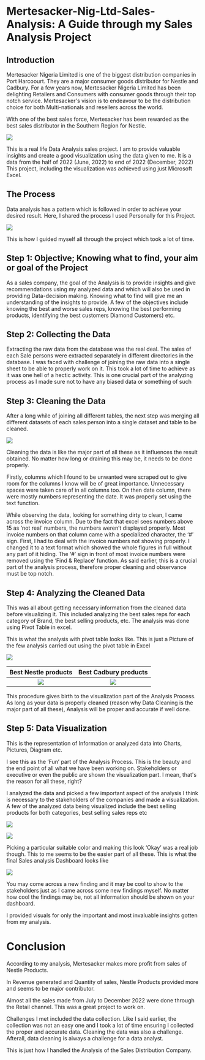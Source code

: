 # Mertesacker-Nig-Ltd-Sales-Analysis: A Guide through my Sales Analysis Project

## Introduction
Mertesacker Nigeria Limited is one of the biggest distribution companies in Port Harcoourt.
They are a major consumer goods distributor for Nestle and Cadbury.
For a few years now, Mertesacker Nigeria Limited has been delighting Retailers and Consumers with consumer goods through their top notch service.
Mertesacker's vision is to endeavour to be the distribution choice for both Multi-nationals and resellers across the world.

With one of the best sales force, Mertesacker has been rewarded as the best sales distributor in the Southern Region for Nestle.

![](Mertesacker_Logo.png)


This is a real life Data Analysis sales project. I am to provide valuable insights and create a good visualization using the data given to me. It is a data from the half of 2022 (June, 2022) to end of 2022 (December, 2022)
This project, including the visualization was achieved using just Microsoft Excel.

## The Process
Data analysis has a pattern which is followed in order to achieve your desired result. Here, I shared the process I used Personally for this Project.

![](Steps_In_Analysis.png)

This is how I guided myself all through the project which took a lot of time.

## Step 1: Objective; Knowing what to find, your aim or goal of the Project

As a sales company, the goal of the Analysis is to provide insights and give recommendations using my analyzed data and which will also be used in providing Data-decision making. Knowing what to find will give me an understanding of the insights to provide. 
A few of the objectives include knowing the best and worse sales reps, knowing the best performing products, identifying the best customers Diamond Customers) etc. 

## Step 2: Collecting the Data

Extracting the raw data from the database was the real deal. The sales of each Sale persons were extracted separately in different directories in the database.
I was faced with challenge of joining the raw data into a single sheet to be able to properly work on it. 
This took a lot of time to achieve as it was one hell of a hectic activity. 
This is one crucial part of the analyzing process as I made sure not to have any biased data or something of such

## Step 3: Cleaning the Data

After a long while of joining all different tables, the next step was merging all different datasets of each sales person into a single dataset and table to be cleaned. 

![](Raw_Data.png)

Cleaning the data is like the major part of all these as it influences the result obtained. No matter how long or draining this may be, it needs to be done properly.

Firstly, columns which I found to be unwanted were scraped out to give room for the columns I know will be of great importance. Unnecessary spaces were taken care of in all columns too.
On then date column, there were mostly numbers representing the date. It was properly set using the text function.

While observing the data, looking for something dirty to clean, I came across the invoice column. Due to the fact that excel sees numbers above 15 as ‘not real’ numbers, the numbers weren’t displayed properly. 
Most invoice numbers on that column came with a specialized character, the ‘#’ sign. 
First, I had to deal with the invoice numbers not showing properly. I changed it to a text format which showed the whole figures in full without any part of it hiding.
The ‘#’ sign in front of most invoice numbers were removed using the ‘Find & Replace’ function.
As said earlier, this is a crucial part of the analysis process, therefore proper cleaning and observance must be top notch.

## Step 4: Analyzing the Cleaned Data

This was all about getting necessary information from the cleaned data before visualizing it. This included analyzing the best sales reps for each category of Brand, the best selling products, etc.
The analysis was done using Pivot Table in excel.

This is what the analysis with pivot table looks like. This is just a Picture of the few analysis carried out using the pivot table in Excel

![](Pivot_Analysis3.png)

 Best Nestle products    |    Best Cadbury products
:-----------------------:|:--------------------------:
![](Pivot_Analysis.png)  |   ![](Pivot_Analysis2.png)

This procedure gives birth to the visualization part of the Analysis Process. 
As long as your data is properly cleaned (reason why Data Cleaning is the major part of all these), Analysis will be proper and accurate if well done.

## Step 5: Data Visualization

This is the representation of Information or analyzed data into Charts, Pictures, Diagram etc.

I see this as the ‘Fun’ part of the Analysis Process. This is the beauty and the end point of all what we have been working on. 
Stakeholders or executive or even the public are shown the visualization part. I mean, that's the reason for all these, right?

I analyzed the data and picked a few important aspect of the analysis I think is necessary to the stakeholders of the companies and made a visualization. 
A few of the analyzed data being visualized include the best selling products for both categories, best selling sales reps etc

![](Nestle_Products.png)

![](Performing_channels.png)

Picking a particular suitable color and making this look ‘Okay’ was a real job though. This to me seems to be the easier part of all these. 
This is what the final Sales analysis Dashboard looks like

![](Sales_Dashboard.png)


You may come across a new finding and it may be cool to show to the stakeholders just as I came across some new findings myself. No matter how cool the findings may be, not all information should be shown on your dashboard.

I provided visuals for only the important and most invaluable insights gotten from my analysis.

# Conclusion

According to my analysis, Mertesacker makes more profit from sales of Nestle Products.

In Revenue generated and Quantity of sales, Nestle Products provided more and seems to be major contributor.

Almost all the sales made from July to December 2022 were done through the Retail channel.
This was a great project to work on. 

Challenges I met included the data collection. Like I said earlier, the collection was not an easy one and I took a lot of time ensuring I collected the proper and accurate data. 
Cleaning the data was also a challenge. Afterall, data cleaning is always a challenge for a data analyst.

This is just how I handled the Analysis of the Sales Distribution Company.





